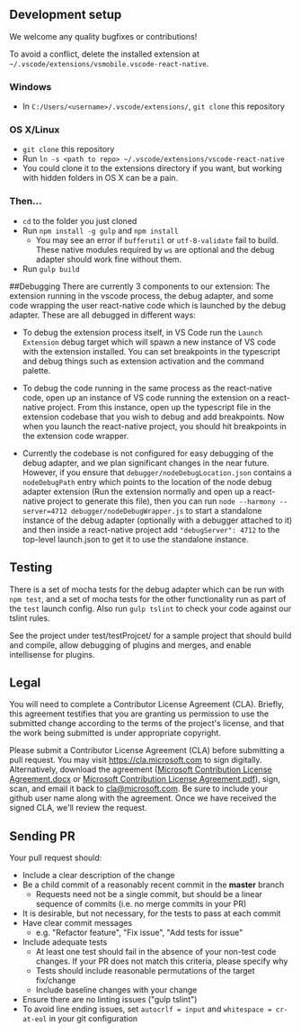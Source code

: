 ## Development setup
We welcome any quality bugfixes or contributions!

To avoid a conflict, delete the installed extension at `~/.vscode/extensions/vsmobile.vscode-react-native`.

### Windows
* In `C:/Users/<username>/.vscode/extensions/`, `git clone` this repository

### OS X/Linux
* `git clone` this repository
* Run `ln -s <path to repo> ~/.vscode/extensions/vscode-react-native`
* You could clone it to the extensions directory if you want, but working with hidden folders in OS X can be a pain.

### Then...
* `cd` to the folder you just cloned
* Run `npm install -g gulp` and `npm install`
    * You may see an error if `bufferutil` or `utf-8-validate` fail to build. These native modules required by `ws` are optional and the debug adapter should work fine without them.
* Run `gulp build`


##Debugging
There are currently 3 components to our extension: The extension running in the vscode process, the debug adapter, and some code wrapping the user react-native code which is launched by the debug adapter. These are all debugged in different ways:

* To debug the extension process itself, in VS Code run the `Launch Extension` debug target which will spawn a new instance of VS code with the extension installed. You can set breakpoints in the typescript and debug things such as extension activation and the command palette.

* To debug the code running in the same process as the react-native code, open up an instance of VS code running the extension on a react-native project. From this instance, open up the typescript file in the extension codebase that you wish to debug and add breakpoints. Now when you launch the react-native project, you should hit breakpoints in the extension code wrapper.

* Currently the codebase is not configured for easy debugging of the debug adapter, and we plan significant changes in the near future. However, if you ensure that `debugger/nodeDebugLocation.json` contains a `nodeDebugPath` entry which points to the location of the node debug adapter extension (Run the extension normally and open up a react-native project to generate this file), then you can run `node --harmony --server=4712 debugger/nodeDebugWrapper.js` to start a standalone instance of the debug adapter (optionally with a debugger attached to it) and then inside a react-native project add `"debugServer": 4712` to the top-level launch.json to get it to use the standalone instance.


## Testing
There is a set of mocha tests for the debug adapter which can be run with `npm test`, and a set of mocha tests for the other functionality run as part of the `test` launch config. Also run `gulp tslint` to check your code against our tslint rules.

See the project under test/testProjcet/ for a sample project that should build and compile, allow debugging of plugins and merges, and enable intellisense for plugins.

## Legal

You will need to complete a Contributor License Agreement (CLA). Briefly, this agreement testifies that you are granting us permission to use the submitted change according to the terms of the project's license, and that the work being submitted is under appropriate copyright.

Please submit a Contributor License Agreement (CLA) before submitting a pull request. You may visit https://cla.microsoft.com to sign digitally. Alternatively, download the agreement ([Microsoft Contribution License Agreement.docx](https://www.codeplex.com/Download?ProjectName=typescript&DownloadId=822190) or [Microsoft Contribution License Agreement.pdf](https://www.codeplex.com/Download?ProjectName=typescript&DownloadId=921298)), sign, scan, and email it back to <cla@microsoft.com>. Be sure to include your github user name along with the agreement. Once we have received the signed CLA, we'll review the request.

## Sending PR

Your pull request should:

* Include a clear description of the change
* Be a child commit of a reasonably recent commit in the **master** branch
    * Requests need not be a single commit, but should be a linear sequence of commits (i.e. no merge commits in your PR)
* It is desirable, but not necessary, for the tests to pass at each commit
* Have clear commit messages
    * e.g. "Refactor feature", "Fix issue", "Add tests for issue"
* Include adequate tests
    * At least one test should fail in the absence of your non-test code changes. If your PR does not match this criteria, please specify why
    * Tests should include reasonable permutations of the target fix/change
    * Include baseline changes with your change
* Ensure there are no linting issues ("gulp tslint")
* To avoid line ending issues, set `autocrlf = input` and `whitespace = cr-at-eol` in your git configuration
